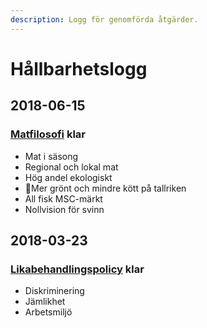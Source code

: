 ```yaml
---
description: Logg för genomförda åtgärder.
---
```


# Hållbarhetslogg

## 2018-06-15

### [Matfilosofi](../matfilosofi.md) klar

* Mat i säsong
* Regional och lokal mat
* Hög andel ekologiskt
* Mer grönt och mindre kött på tallriken
* All fisk MSC-märkt
* Nollvision för svinn

## 2018-03-23

### [Likabehandlingspolicy](../likabehandlingspolicy.md) klar

* Diskriminering 
* Jämlikhet
* Arbetsmiljö



